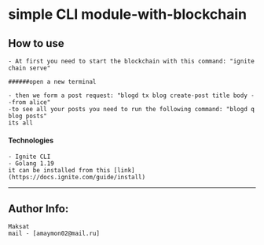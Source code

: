 # simple CLI module-with-blockchain

## How to use 
    - At first you need to start the blockchain with this command: "ignite chain serve"
    
    ######open a new terminal

    - then we form a post request: "blogd tx blog create-post title body --from alice"
    -to see all your posts you need to run the following command: "blogd q blog posts"
    its all



#### Technologies
    - Ignite CLI
    - Golang 1.19
    it can be installed from this [link](https://docs.ignite.com/guide/install) 

---

## Author Info: 
    Maksat
    mail - [amaymon02@mail.ru]
